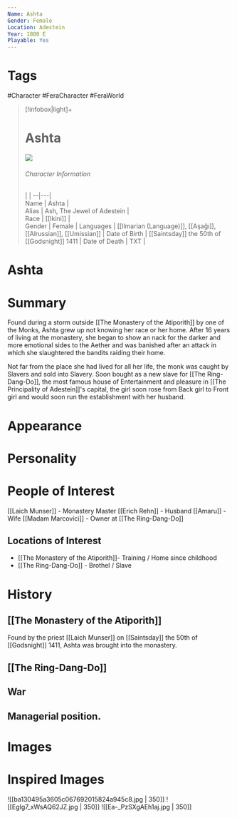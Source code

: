 ```yaml
---
Name: Ashta
Gender: Female
Location: Adestein
Year: 1800 E
Playable: Yes
---
```

# Tags
#Character #FeraCharacter #FeraWorld

> [!infobox|light]+  
> # Ashta
> ![](ahsoka_tano_by_shellvi_dbdm8cq-fullview.jpg)
> ###### Character Information
>  |   |
> --|---|  
> Name | Ashta |  
> Alias | Ash, The Jewel of Adestein |  
> Race | [[Ikini]] |  
> Gender | Female |
> Languages | [[Ilmarian (Language)]], [[Aşağı]], [[Alrussian]], [[Umissian]]  |
> Date of Birth | [[Saintsday]] the 50th of [[Godsnight]] 1411 |
> Date of Death | TXT |




# Ashta


# Summary
Found during a storm outside [[The Monastery of the Atiporith]] by one of the Monks, Ashta grew up not knowing her race or her home. After 16 years of living at the monastery, she began to show an nack for the darker and more emotional sides to the Aether and was banished after an attack in which she slaughtered the bandits raiding their home.

Not far from the place she had lived for all her life, the monk was caught by Slavers and sold into Slavery. Soon bought as a new slave for [[The Ring-Dang-Do]], the most famous house of Entertainment and pleasure in [[The Principality of Adestein]]'s capital, the girl soon rose from Back girl to Front girl and would soon run the establishment with her husband.

# Appearance

# Personality

# People of Interest
[[Laich Munser]] - Monastery Master 
[[Erich Rehn]] - Husband
[[Amaru]] - Wife
[[Madam Marcovici]] - Owner at [[The Ring-Dang-Do]]

## Locations of Interest
- [[The Monastery of the Atiporith]]- Training / Home since childhood
- [[The Ring-Dang-Do]] - Brothel / Slave 

# History

## [[The Monastery of the Atiporith]]
Found by the priest [[Laich Munser]] on [[Saintsday]] the 50th of [[Godsnight]] 1411, Ashta was brought into the monastery. 

## [[The Ring-Dang-Do]]

## War

## Managerial position.

# Images

# Inspired Images
![[ba130495a3605c067692015824a945c8.jpg | 350]]
![[EgIg7_xWsAQ62JZ.jpg | 350]]
![[Ea-_PzSXgAEh1aj.jpg | 350]]